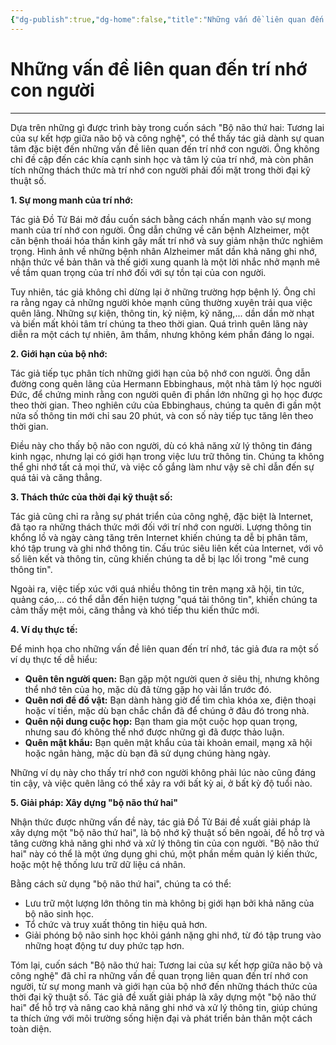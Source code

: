 ```yaml
---
{"dg-publish":true,"dg-home":false,"title":"Những vấn đề liên quan đến trí nhớ con người","date":"2025-01-31","tags":["book","books/bo-nao-thu-hai"],"dg-path":"Books/Bộ Não Thứ Hai - Đồ Tử Bái/Những vấn đề liên quan đến trí nhớ con người.md","permalink":"/books/bo-nao-thu-hai-do-tu-bai/nhung-van-de-lien-quan-den-tri-nho-con-nguoi/","dgPassFrontmatter":true,"noteIcon":"","updated":"2025-01-31T13:51:54.706+07:00"}
---
```


# Những vấn đề liên quan đến trí nhớ con người
---
Dựa trên những gì được trình bày trong cuốn sách "Bộ não thứ hai: Tương lai của sự kết hợp giữa não bộ và công nghệ", có thể thấy tác giả dành sự quan tâm đặc biệt đến những vấn đề liên quan đến trí nhớ con người. Ông không chỉ đề cập đến các khía cạnh sinh học và tâm lý của trí nhớ, mà còn phân tích những thách thức mà trí nhớ con người phải đối mặt trong thời đại kỹ thuật số.

**1. Sự mong manh của trí nhớ:**

Tác giả Đồ Tử Bái mở đầu cuốn sách bằng cách nhấn mạnh vào sự mong manh của trí nhớ con người. Ông dẫn chứng về căn bệnh Alzheimer, một căn bệnh thoái hóa thần kinh gây mất trí nhớ và suy giảm nhận thức nghiêm trọng. Hình ảnh về những bệnh nhân Alzheimer mất dần khả năng ghi nhớ, nhận thức về bản thân và thế giới xung quanh là một lời nhắc nhở mạnh mẽ về tầm quan trọng của trí nhớ đối với sự tồn tại của con người.

Tuy nhiên, tác giả không chỉ dừng lại ở những trường hợp bệnh lý. Ông chỉ ra rằng ngay cả những người khỏe mạnh cũng thường xuyên trải qua việc quên lãng. Những sự kiện, thông tin, kỷ niệm, kỹ năng,... dần dần mờ nhạt và biến mất khỏi tâm trí chúng ta theo thời gian. Quá trình quên lãng này diễn ra một cách tự nhiên, âm thầm, nhưng không kém phần đáng lo ngại.

**2. Giới hạn của bộ nhớ:**

Tác giả tiếp tục phân tích những giới hạn của bộ nhớ con người. Ông dẫn đường cong quên lãng của Hermann Ebbinghaus, một nhà tâm lý học người Đức, để chứng minh rằng con người quên đi phần lớn những gì họ học được theo thời gian. Theo nghiên cứu của Ebbinghaus, chúng ta quên đi gần một nửa số thông tin mới chỉ sau 20 phút, và con số này tiếp tục tăng lên theo thời gian.

Điều này cho thấy bộ não con người, dù có khả năng xử lý thông tin đáng kinh ngạc, nhưng lại có giới hạn trong việc lưu trữ thông tin. Chúng ta không thể ghi nhớ tất cả mọi thứ, và việc cố gắng làm như vậy sẽ chỉ dẫn đến sự quá tải và căng thẳng.

**3. Thách thức của thời đại kỹ thuật số:**

Tác giả cũng chỉ ra rằng sự phát triển của công nghệ, đặc biệt là Internet, đã tạo ra những thách thức mới đối với trí nhớ con người. Lượng thông tin khổng lồ và ngày càng tăng trên Internet khiến chúng ta dễ bị phân tâm, khó tập trung và ghi nhớ thông tin. Cấu trúc siêu liên kết của Internet, với vô số liên kết và thông tin, cũng khiến chúng ta dễ bị lạc lối trong "mê cung thông tin".

Ngoài ra, việc tiếp xúc với quá nhiều thông tin trên mạng xã hội, tin tức, quảng cáo,... có thể dẫn đến hiện tượng "quá tải thông tin", khiến chúng ta cảm thấy mệt mỏi, căng thẳng và khó tiếp thu kiến thức mới.

**4. Ví dụ thực tế:**

Để minh họa cho những vấn đề liên quan đến trí nhớ, tác giả đưa ra một số ví dụ thực tế dễ hiểu:

- **Quên tên người quen:** Bạn gặp một người quen ở siêu thị, nhưng không thể nhớ tên của họ, mặc dù đã từng gặp họ vài lần trước đó.
- **Quên nơi để đồ vật:** Bạn dành hàng giờ để tìm chìa khóa xe, điện thoại hoặc ví tiền, mặc dù bạn chắc chắn đã để chúng ở đâu đó trong nhà.
- **Quên nội dung cuộc họp:** Bạn tham gia một cuộc họp quan trọng, nhưng sau đó không thể nhớ được những gì đã được thảo luận.
- **Quên mật khẩu:** Bạn quên mật khẩu của tài khoản email, mạng xã hội hoặc ngân hàng, mặc dù bạn đã sử dụng chúng hàng ngày.

Những ví dụ này cho thấy trí nhớ con người không phải lúc nào cũng đáng tin cậy, và việc quên lãng có thể xảy ra với bất kỳ ai, ở bất kỳ độ tuổi nào.

**5. Giải pháp: Xây dựng "bộ não thứ hai"**

Nhận thức được những vấn đề này, tác giả Đồ Tử Bái đề xuất giải pháp là xây dựng một "bộ não thứ hai", là bộ nhớ kỹ thuật số bên ngoài, để hỗ trợ và tăng cường khả năng ghi nhớ và xử lý thông tin của con người. "Bộ não thứ hai" này có thể là một ứng dụng ghi chú, một phần mềm quản lý kiến thức, hoặc một hệ thống lưu trữ dữ liệu cá nhân.

Bằng cách sử dụng "bộ não thứ hai", chúng ta có thể:

- Lưu trữ một lượng lớn thông tin mà không bị giới hạn bởi khả năng của bộ não sinh học.
- Tổ chức và truy xuất thông tin hiệu quả hơn.
- Giải phóng bộ não sinh học khỏi gánh nặng ghi nhớ, từ đó tập trung vào những hoạt động tư duy phức tạp hơn.

Tóm lại, cuốn sách "Bộ não thứ hai: Tương lai của sự kết hợp giữa não bộ và công nghệ" đã chỉ ra những vấn đề quan trọng liên quan đến trí nhớ con người, từ sự mong manh và giới hạn của bộ nhớ đến những thách thức của thời đại kỹ thuật số. Tác giả đề xuất giải pháp là xây dựng một "bộ não thứ hai" để hỗ trợ và nâng cao khả năng ghi nhớ và xử lý thông tin, giúp chúng ta thích ứng với môi trường sống hiện đại và phát triển bản thân một cách toàn diện.